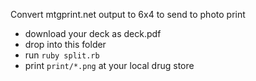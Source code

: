 Convert mtgprint.net output to 6x4 to send to photo print

- download your deck as deck.pdf
- drop into this folder
- run `ruby split.rb`
- print `print/*.png` at your local drug store
